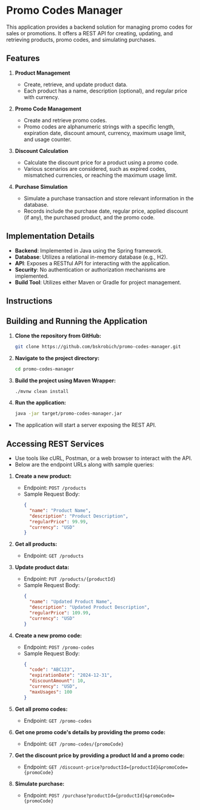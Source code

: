 # Promo Codes Manager

This application provides a backend solution for managing promo codes for sales or promotions. It offers a REST API for creating, updating, and retrieving products, promo codes, and simulating purchases.

## Features

1. **Product Management**
   - Create, retrieve, and update product data.
   - Each product has a name, description (optional), and regular price with currency.

2. **Promo Code Management**
   - Create and retrieve promo codes.
   - Promo codes are alphanumeric strings with a specific length, expiration date, discount amount, currency, maximum usage limit, and usage counter.

3. **Discount Calculation**
   - Calculate the discount price for a product using a promo code.
   - Various scenarios are considered, such as expired codes, mismatched currencies, or reaching the maximum usage limit.

4. **Purchase Simulation**
   - Simulate a purchase transaction and store relevant information in the database.
   - Records include the purchase date, regular price, applied discount (if any), the purchased product, and the promo code.

## Implementation Details

- **Backend**: Implemented in Java using the Spring framework.
- **Database**: Utilizes a relational in-memory database (e.g., H2).
- **API**: Exposes a RESTful API for interacting with the application.
- **Security**: No authentication or authorization mechanisms are implemented.
- **Build Tool**: Utilizes either Maven or Gradle for project management.

## Instructions

## Building and Running the Application
1. **Clone the repository from GitHub:**
   ```bash
   git clone https://github.com/bskrobich/promo-codes-manager.git 
2. **Navigate to the project directory:**
   ```bash
   cd promo-codes-manager
3. **Build the project using Maven Wrapper:**
   ```bash
   ./mvnw clean install
4. **Run the application:**
   ```bash
   java -jar target/promo-codes-manager.jar
  - The application will start a server exposing the REST API.

## Accessing REST Services

- Use tools like cURL, Postman, or a web browser to interact with the API.
- Below are the endpoint URLs along with sample queries:

1. **Create a new product:**
   - Endpoint: `POST /products`
   - Sample Request Body:
     ```json
     {
       "name": "Product Name",
       "description": "Product Description",
       "regularPrice": 99.99,
       "currency": "USD"
     }
     ```

2. **Get all products:**
   - Endpoint: `GET /products`

3. **Update product data:**
   - Endpoint: `PUT /products/{productId}`
   - Sample Request Body:
     ```json
     {
       "name": "Updated Product Name",
       "description": "Updated Product Description",
       "regularPrice": 109.99,
       "currency": "USD"
     }
     ```

4. **Create a new promo code:**
   - Endpoint: `POST /promo-codes`
   - Sample Request Body:
     ```json
     {
       "code": "ABC123",
       "expirationDate": "2024-12-31",
       "discountAmount": 10,
       "currency": "USD",
       "maxUsages": 100
     }
     ```

5. **Get all promo codes:**
   - Endpoint: `GET /promo-codes`

6. **Get one promo code's details by providing the promo code:**
   - Endpoint: `GET /promo-codes/{promoCode}`

7. **Get the discount price by providing a product Id and a promo code:**
   - Endpoint: `GET /discount-price?productId={productId}&promoCode={promoCode}`

8. **Simulate purchase:**
   - Endpoint: `POST /purchase?productId={productId}&promoCode={promoCode}`
